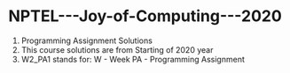 # NPTEL---Joy-of-Computing---2020
1. Programming Assignment Solutions
2. This course solutions are from Starting of 2020 year
3. W2_PA1 stands for: 
   W - Week
   PA - Programming Assignment
